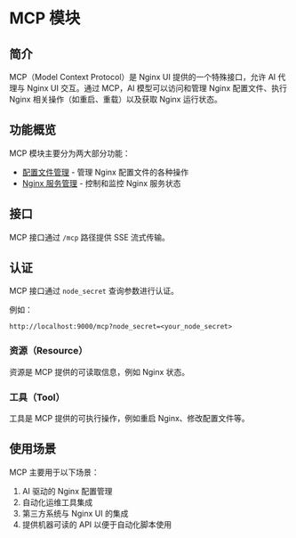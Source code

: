 # MCP 模块

## 简介

MCP（Model Context Protocol）是 Nginx UI 提供的一个特殊接口，允许 AI 代理与 Nginx UI 交互。通过 MCP，AI 模型可以访问和管理 Nginx 配置文件、执行 Nginx 相关操作（如重启、重载）以及获取 Nginx 运行状态。

## 功能概览

MCP 模块主要分为两大部分功能：

- [配置文件管理](./mcp-config.md) - 管理 Nginx 配置文件的各种操作
- [Nginx 服务管理](./mcp-nginx.md) - 控制和监控 Nginx 服务状态

## 接口

MCP 接口通过 `/mcp` 路径提供 SSE 流式传输。

## 认证

MCP 接口通过 `node_secret` 查询参数进行认证。

例如：

```
http://localhost:9000/mcp?node_secret=<your_node_secret>
```

### 资源（Resource）

资源是 MCP 提供的可读取信息，例如 Nginx 状态。

### 工具（Tool）

工具是 MCP 提供的可执行操作，例如重启 Nginx、修改配置文件等。

## 使用场景

MCP 主要用于以下场景：

1. AI 驱动的 Nginx 配置管理
2. 自动化运维工具集成
3. 第三方系统与 Nginx UI 的集成
4. 提供机器可读的 API 以便于自动化脚本使用
